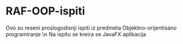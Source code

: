 # RAF-OOP-ispiti
Ovo su reseni proslogodisnji ispiti iz predmeta Objektno-orijentisano programiranje \n
Na ispitu se kreira se JavaFX aplikacija
